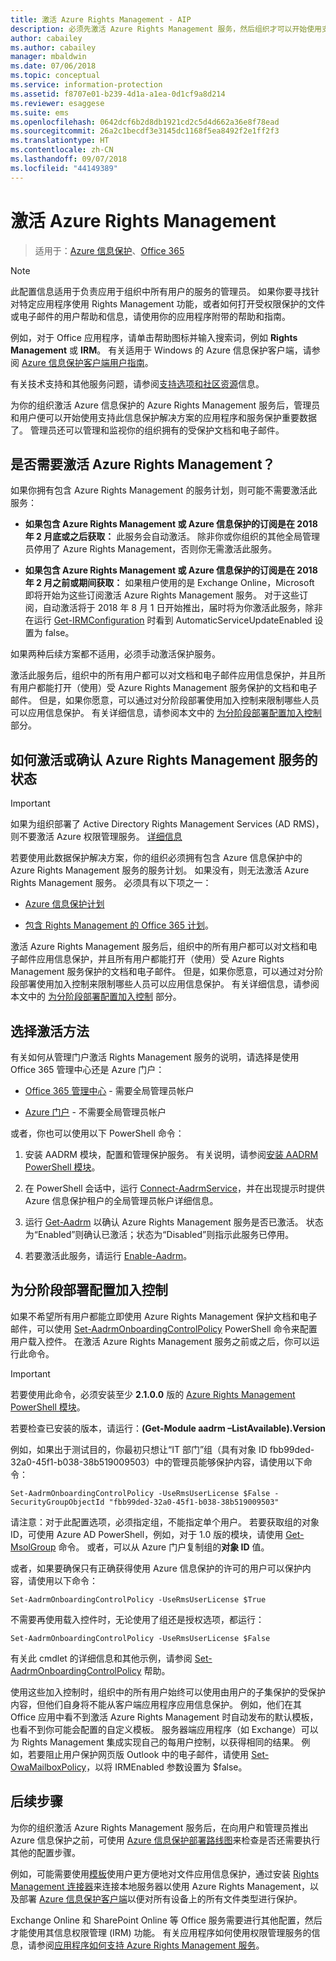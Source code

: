 ```yaml
---
title: 激活 Azure Rights Management - AIP
description: 必须先激活 Azure Rights Management 服务，然后组织才可以开始使用支持此信息保护解决方案的应用程序和服务来保护文档和电子邮件。
author: cabailey
ms.author: cabailey
manager: mbaldwin
ms.date: 07/06/2018
ms.topic: conceptual
ms.service: information-protection
ms.assetid: f8707e01-b239-4d1a-a1ea-0d1cf9a8d214
ms.reviewer: esaggese
ms.suite: ems
ms.openlocfilehash: 0642dcf6b2d8db1921cd2c5d4d662a36e8f78ead
ms.sourcegitcommit: 26a2c1becdf3e3145dc1168f5ea8492f2e1ff2f3
ms.translationtype: HT
ms.contentlocale: zh-CN
ms.lasthandoff: 09/07/2018
ms.locfileid: "44149389"
---
```

# <a name="activating-azure-rights-management"></a>激活 Azure Rights Management

>适用于：[Azure 信息保护](https://azure.microsoft.com/pricing/details/information-protection)、[Office 365](http://download.microsoft.com/download/E/C/F/ECF42E71-4EC0-48FF-AA00-577AC14D5B5C/Azure_Information_Protection_licensing_datasheet_EN-US.pdf)

> [!NOTE]
> 此配置信息适用于负责应用于组织中所有用户的服务的管理员。 如果你要寻找针对特定应用程序使用 Rights Management 功能，或者如何打开受权限保护的文件或电子邮件的用户帮助和信息，请使用你的应用程序附带的帮助和指南。
>
> 例如，对于 Office 应用程序，请单击帮助图标并输入搜索词，例如 **Rights Management** 或 **IRM**。 有关适用于 Windows 的 Azure 信息保护客户端，请参阅 [Azure 信息保护客户端用户指南](./rms-client/client-user-guide.md)。
>
> 有关技术支持和其他服务问题，请参阅[支持选项和社区资源](information-support.md#support-options-and-community-resources)信息。

为你的组织激活 Azure 信息保护的 Azure Rights Management 服务后，管理员和用户便可以开始使用支持此信息保护解决方案的应用程序和服务保护重要数据了。 管理员还可以管理和监视你的组织拥有的受保护文档和电子邮件。 


## <a name="do-you-need-to-activate-azure-rights-management"></a>是否需要激活 Azure Rights Management？

如果你拥有包含 Azure Rights Management 的服务计划，则可能不需要激活此服务：

- **如果包含 Azure Rights Management 或 Azure 信息保护的订阅是在 2018 年 2 月底或之后获取：** 此服务会自动激活。 除非你或你组织的其他全局管理员停用了 Azure Rights Management，否则你无需激活此服务。

- **如果包含 Azure Rights Management 或 Azure 信息保护的订阅是在 2018 年 2 月之前或期间获取：** 如果租户使用的是 Exchange Online，Microsoft 即将开始为这些订阅激活 Azure Rights Management 服务。 对于这些订阅，自动激活将于 2018 年 8 月 1 日开始推出，届时将为你激活此服务，除非在运行 [Get-IRMConfiguration](/powershell/module/exchange/encryption-and-certificates/get-irmconfiguration?view=exchange-ps) 时看到 AutomaticServiceUpdateEnabled 设置为 false。 

如果两种后续方案都不适用，必须手动激活保护服务。 

激活此服务后，组织中的所有用户都可以对文档和电子邮件应用信息保护，并且所有用户都能打开（使用）受 Azure Rights Management 服务保护的文档和电子邮件。 但是，如果你愿意，可以通过对分阶段部署使用加入控制来限制哪些人员可以应用信息保护。 有关详细信息，请参阅本文中的 [为分阶段部署配置加入控制](#configuring-onboarding-controls-for-a-phased-deployment) 部分。

## <a name="how-to-activate-or-confirm-the-status-of-the-azure-rights-management-service"></a>如何激活或确认 Azure Rights Management 服务的状态 

> [!IMPORTANT]
> 如果为组织部署了 Active Directory Rights Management Services (AD RMS)，则不要激活 Azure 权限管理服务。 [详细信息](prepare-environment-adrms.md)

若要使用此数据保护解决方案，你的组织必须拥有包含 Azure 信息保护中的 Azure Rights Management 服务的服务计划。 如果没有，则无法激活 Azure Rights Management 服务。 必须具有以下项之一：

- [Azure 信息保护计划](https://www.microsoft.com/cloud-platform/azure-information-protection-pricing) 

- [包含 Rights Management 的 Office 365 计划](http://download.microsoft.com/download/E/C/F/ECF42E71-4EC0-48FF-AA00-577AC14D5B5C/Azure_Information_Protection_licensing_datasheet_EN-US.pdf)。

激活 Azure Rights Management 服务后，组织中的所有用户都可以对文档和电子邮件应用信息保护，并且所有用户都能打开（使用）受 Azure Rights Management 服务保护的文档和电子邮件。 但是，如果你愿意，可以通过对分阶段部署使用加入控制来限制哪些人员可以应用信息保护。 有关详细信息，请参阅本文中的 [为分阶段部署配置加入控制](#configuring-onboarding-controls-for-a-phased-deployment) 部分。

## <a name="choosing-your-activation-method"></a>选择激活方法

有关如何从管理门户激活 Rights Management 服务的说明，请选择是使用 Office 365 管理中心还是 Azure 门户：

- [Office 365 管理中心](activate-office365.md) - 需要全局管理员帐户

- [Azure 门户](activate-azure.md) - 不需要全局管理员帐户

或者，你也可以使用以下 PowerShell 命令：

1. 安装 AADRM 模块，配置和管理保护服务。 有关说明，请参阅[安装 AADRM PowerShell 模块](install-powershell.md)。

2. 在 PowerShell 会话中，运行 [Connect-AadrmService](/powershell/module/aadrm/connect-aadrmservice)，并在出现提示时提供 Azure 信息保护租户的全局管理员帐户详细信息。

3. 运行 [Get-Aadrm](/powershell/aadrm/vlatest/get-aadrm) 以确认 Azure Rights Management 服务是否已激活。 状态为“Enabled”则确认已激活；状态为“Disabled”则指示此服务已停用。

4. 若要激活此服务，请运行 [Enable-Aadrm](/powershell/aadrm/vlatest/enable-aadrm)。

## <a name="configuring-onboarding-controls-for-a-phased-deployment"></a>为分阶段部署配置加入控制
如果不希望所有用户都能立即使用 Azure Rights Management 保护文档和电子邮件，可以使用 [Set-AadrmOnboardingControlPolicy](/powershell/module/aadrm/set-aadrmonboardingcontrolpolicy) PowerShell 命令来配置用户载入控件。 在激活 Azure Rights Management 服务之前或之后，你可以运行此命令。

> [!IMPORTANT]
> 若要使用此命令，必须安装至少 **2.1.0.0** 版的 [Azure Rights Management PowerShell 模块](https://go.microsoft.com/fwlink/?LinkId=257721)。
>
> 若要检查已安装的版本，请运行：**(Get-Module aadrm –ListAvailable).Version**

例如，如果出于测试目的，你最初只想让“IT 部门”组（具有对象 ID fbb99ded-32a0-45f1-b038-38b519009503）中的管理员能够保护内容，请使用以下命令：

```
Set-AadrmOnboardingControlPolicy -UseRmsUserLicense $False -SecurityGroupObjectId "fbb99ded-32a0-45f1-b038-38b519009503"
```

请注意：对于此配置选项，必须指定组，不能指定单个用户。 若要获取组的对象 ID，可使用 Azure AD PowerShell，例如，对于 1.0 版的模块，请使用 [Get-MsolGroup](/powershell/msonline/v1/get-msolgroup) 命令。 或者，可以从 Azure 门户复制组的**对象 ID** 值。

或者，如果要确保只有正确获得使用 Azure 信息保护的许可的用户可以保护内容，请使用以下命令：

```
Set-AadrmOnboardingControlPolicy -UseRmsUserLicense $True
```

不需要再使用载入控件时，无论使用了组还是授权选项，都运行：

```
Set-AadrmOnboardingControlPolicy -UseRmsUserLicense $False
```

有关此 cmdlet 的详细信息和其他示例，请参阅 [Set-AadrmOnboardingControlPolicy](/powershell/aadrm/vlatest/set-aadrmonboardingcontrolpolicy) 帮助。

使用这些加入控制时，组织中的所有用户始终可以使用由用户的子集保护的受保护内容，但他们自身将不能从客户端应用程序应用信息保护。 例如，他们在其 Office 应用中看不到激活 Azure Rights Management 时自动发布的默认模板，也看不到你可能会配置的自定义模板。 服务器端应用程序（如 Exchange）可以为 Rights Management 集成实现自己的每用户控制，以获得相同的结果。 例如，若要阻止用户保护网页版 Outlook 中的电子邮件，请使用 [Set-OwaMailboxPolicy](/powershell/module/exchange/client-access/set-owamailboxpolicy?view=exchange-ps)，以将 IRMEnabled 参数设置为 $false。


## <a name="next-steps"></a>后续步骤
为你的组织激活 Azure Rights Management 服务后，在向用户和管理员推出 Azure 信息保护之前，可使用 [Azure 信息保护部署路线图](deployment-roadmap.md)来检查是否还需要执行其他的配置步骤。 

例如，可能需要使用[模板](configure-policy-templates.md)使用户更方便地对文件应用信息保护，通过安装 [Rights Management 连接器](deploy-rms-connector.md)来连接本地服务器以使用 Azure Rights Management，以及部署 [Azure 信息保护客户端](./rms-client/aip-client.md)以便对所有设备上的所有文件类型进行保护。 

Exchange Online 和 SharePoint Online 等 Office 服务需要进行其他配置，然后才能使用其信息权限管理 (IRM) 功能。 有关应用程序如何使用权限管理服务的信息，请参阅[应用程序如何支持 Azure Rights Management 服务](applications-support.md)。


